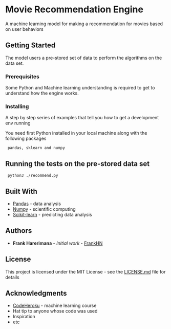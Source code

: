 # Movie Recommendation Engine

A machine learning model for making a recommendation for movies based on user behaviors

## Getting Started

The model users a pre-stored set of data to perform the algorithms on the data set.

### Prerequisites

Some Python and Machine learning understanding is required to get to understand how the engine works.

### Installing

A step by step series of examples that tell you how to get a development env running

You need first Python installed in your local machine 
along with the following packages


```
 pandas, sklearn and numpy
```

## Running the tests on the pre-stored data set

```
 python3 ./recommend.py
 ```
## Built With

* [Pandas](https://pandas.pydata.org/) - data analysis 
* [Numpy](https://numpy.org/) - scientific computing
* [Scikit-learn](https://scikit-learn.org/stable/) -  predicting data analysis

## Authors

* **Frank Harerimana** - *Initial work* - [FrankHN](https://github.com/frankhn)

## License

This project is licensed under the MIT License - see the [LICENSE.md](LICENSE.md) file for details

## Acknowledgments
* [CodeHeroku](http://www.codeheroku.com/course_content?lesson_id=0&course_id=1&section_id=0) - machine learning course
* Hat tip to anyone whose code was used
* Inspiration
* etc